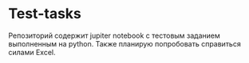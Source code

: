 # Test-tasks
Репозиторий содержит jupiter notebook c тестовым заданием выполненным на python. 
Также планирую попробовать справиться силами Excel.
